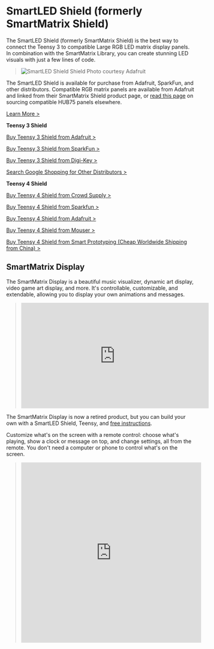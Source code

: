 # SmartLED Shield (formerly SmartMatrix Shield)

The SmartLED Shield (formerly SmartMatrix Shield) is the best way to connect the Teensy 3 to compatible Large RGB LED matrix display panels.  In combination with the SmartMatrix Library, you can create stunning LED visuals with just a few lines of code.

> ![SmartLED Shield Shield](photos/sdv4isometric.jpg)
> Photo courtesy Adafruit

The SmartLED Shield is available for purchase from Adafruit, SparkFun, and other distributors.  Compatible RGB matrix panels are available from Adafruit and linked from their SmartMatrix Shield product page, or [read this page](https://github.com/pixelmatix/SmartMatrix/wiki/HUB75-Panels) on sourcing compatible HUB75 panels elsewhere.

[Learn More >](shieldref.html)

**Teensy 3 Shield**

[Buy Teensy 3 Shield from Adafruit >](https://www.adafruit.com/products/1902)

[Buy Teensy 3 Shield from SparkFun >](https://www.sparkfun.com/products/15046)

[Buy Teensy 3 Shield from Digi-Key >](http://www.digikey.com/product-search/en?x=0&y=0&lang=en&site=us&keywords=SmartLED%20Shield)

[Search Google Shopping for Other Distributors >](https://www.google.com/search?q=SmartLED+Shield&tbm=shop)

**Teensy 4 Shield**

[Buy Teensy 4 Shield from Crowd Supply >](https://www.crowdsupply.com/pixelmatix/smartled-shield-for-teensy-4)

[Buy Teensy 4 Shield from Sparkfun >](https://www.sparkfun.com/products/17521)

[Buy Teensy 4 Shield from Adafruit >](https://www.adafruit.com/product/4828)

[Buy Teensy 4 Shield from Mouser >](https://www.mouser.com/ProductDetail/Crowd-Supply/CS-SMARTLEDSHDT4V5)

[Buy Teensy 4 Shield from Smart Prototyping (Cheap Worldwide Shipping from China) >](https://www.smart-prototyping.com/SmartLED-Shield-for-Teensy-4)

## SmartMatrix Display

The SmartMatrix Display is a beautiful music visualizer, dynamic art display, video game art display, and more. It's controllable, customizable, and extendable, allowing you to display your own animations and messages.

> <iframe src="https://player.vimeo.com/video/128016189" width="500" height="281" frameborder="0" webkitallowfullscreen mozallowfullscreen allowfullscreen></iframe>

The SmartMatrix Display is now a retired product, but you can build your own with a SmartLED Shield, Teensy, and [free instructions](http://www.instructables.com/id/SmartMatrix-Dynamic-LED-Art-Display/).

Customize what's on the screen with a remote control: choose what's playing, show a clock or message on top, and change settings, all from the remote. You don't need a computer or phone to control what's on the screen.

> <iframe src="https://vine.co/v/eih2bxetUpH/embed/simple" width="480" height="480" frameborder="0"></iframe><script src="https://platform.vine.co/static/scripts/embed.js"></script>

